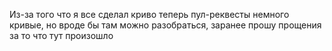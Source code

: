 Из-за того что я все сделал криво теперь пул-реквесты немного кривые, но вроде бы там можно разобраться, заранее прошу прощения за то что тут произошло
